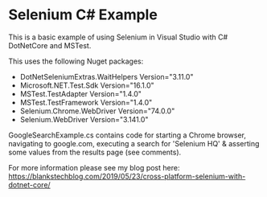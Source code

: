 # Selenium C# Example

This is a basic example of using Selenium in Visual Studio with C# DotNetCore and MSTest.

This uses the following Nuget packages:

* DotNetSeleniumExtras.WaitHelpers Version="3.11.0"
* Microsoft.NET.Test.Sdk Version="16.1.0"
* MSTest.TestAdapter Version="1.4.0"
* MSTest.TestFramework Version="1.4.0"
* Selenium.Chrome.WebDriver Version="74.0.0"
* Selenium.WebDriver Version="3.141.0"

GoogleSearchExample.cs contains code for starting a Chrome browser, 
navigating to google.com, executing a search for 'Selenium HQ'
& asserting some values from the results page (see comments).

For more information please see my blog post here: https://blankstechblog.com/2019/05/23/cross-platform-selenium-with-dotnet-core/
